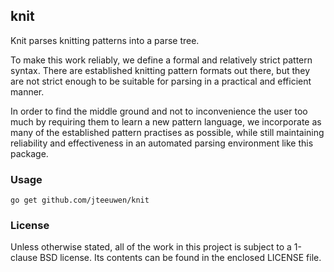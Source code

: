 ## knit

Knit parses knitting patterns into a parse tree.

To make this work reliably, we define a formal and relatively
strict pattern syntax. There are established knitting pattern formats
out there, but they are not strict enough to be suitable for parsing
in a practical and efficient manner.

In order to find the middle ground and not to inconvenience the user too
much by requiring them to learn a new pattern language, we incorporate as
many of the established pattern practises as possible, while still
maintaining reliability and effectiveness in an automated parsing
environment like this package.


### Usage

    go get github.com/jteeuwen/knit


### License

Unless otherwise stated, all of the work in this project is subject to a
1-clause BSD license. Its contents can be found in the enclosed LICENSE file.

